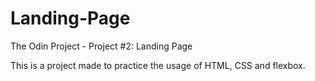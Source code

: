 # Landing-Page
The Odin Project - Project #2: Landing Page

This is a project made to practice the usage of HTML, CSS and flexbox. 